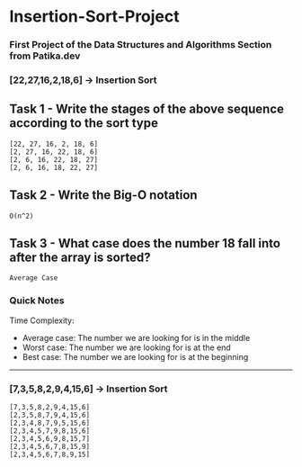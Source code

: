 # Insertion-Sort-Project
### First Project of the Data Structures and Algorithms Section from Patika.dev

### [22,27,16,2,18,6] -> Insertion Sort

## Task 1 - Write the stages of the above sequence according to the sort type

    [22, 27, 16, 2, 18, 6]
    [2, 27, 16, 22, 18, 6]
    [2, 6, 16, 22, 18, 27]
    [2, 6, 16, 18, 22, 27]
    
## Task 2 - Write the Big-O notation

    O(n^2)
    
## Task 3 - What case does the number 18 fall into after the array is sorted?

    Average Case

### Quick Notes

Time Complexity: 
    
 - Average case: The number we are looking for is in the middle 
 - Worst case: The number we are looking for is at the end 
 - Best case: The number we are looking for is at the beginning

<hr>

### [7,3,5,8,2,9,4,15,6] -> Insertion Sort

    [7,3,5,8,2,9,4,15,6]
    [2,3,5,8,7,9,4,15,6]
    [2,3,4,8,7,9,5,15,6]
    [2,3,4,5,7,9,8,15,6]
    [2,3,4,5,6,9,8,15,7]
    [2,3,4,5,6,7,8,15,9]
    [2,3,4,5,6,7,8,9,15]